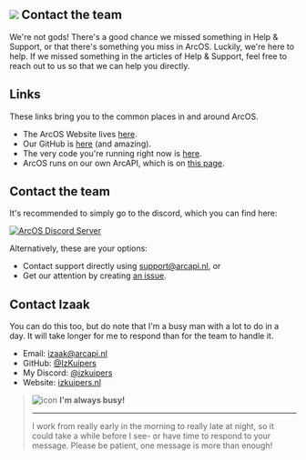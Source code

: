 <h2 class="image-header">
  <img src="#WaveIcon"/>
  <span>Contact the team</span>
</h2>

We're not gods! There's a good chance we missed something in Help & Support, or that there's something you miss in ArcOS. Luckily, we're here to help. If we missed something in the articles of Help & Support, feel free to reach out to us so that we can help you directly.

## Links

These links bring you to the common places in and around ArcOS.

- The ArcOS Website lives [here](https://izk-arcos.nl).
- Our GitHub is [here](https://github.com/IzK-ArcOS) (and amazing).
- The very code you're running right now is [here](https://github.com/IzK-ArcOS/v6).
- ArcOS runs on our own ArcAPI, which is on [this page](https://github.com/IzK-ArcOS/ArcOS-API-Rewritten).

## Contact the team

It's recommended to simply go to the discord, which you can find here:

[![ArcOS Discord Server](https://invidget.switchblade.xyz/S3fTadu88C)](https://discord.gg/S3fTadu88C)

Alternatively, these are your options:

- Contact support directly using [support@arcapi.nl](mailto:support@arcapi.nl), or
- Get our attention by creating [an issue](https://github.com/IzK-ArcOS/v6/issues).

## Contact Izaak

You can do this too, but do note that I'm a busy man with a lot to do in a day. It will take longer for me to respond than for the team to handle it.

- Email: [izaak@arcapi.nl](mailto:izaak@arcapi.nl)
- GitHub: [@IzKuipers](https://github.com/IzKuipers)
- My Discord: [@izkuipers](https://discord.com/users/656469722526908427)
- Website: [izkuipers.nl](https://izkuipers.nl/)

> ![icon](#WarningIcon) **I'm always busy!** <hr/>
> I work from really early in the morning to really late at night, so it could take a while before I see- or have time to respond to your message. Please be patient, one message is more than enough!
